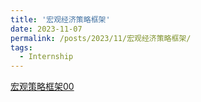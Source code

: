 ```yaml
---
title: '宏观经济策略框架'
date: 2023-11-07
permalink: /posts/2023/11/宏观经济策略框架/
tags:
  - Internship
---
```

[宏观策略框架00](../images/宏观策略框架_00.jpg)
